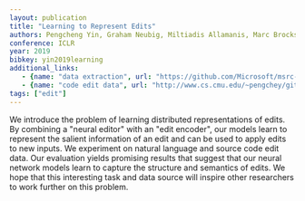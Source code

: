 ```yaml
---
layout: publication
title: "Learning to Represent Edits"
authors: Pengcheng Yin, Graham Neubig, Miltiadis Allamanis, Marc Brockschmidt, A. L. Gaunt
conference: ICLR
year: 2019
bibkey: yin2019learning
additional_links:
   - {name: "data extraction", url: "https://github.com/Microsoft/msrc-dpu-learning-to-represent-edits"}
   - {name: "code edit data", url: "http://www.cs.cmu.edu/~pengchey/githubedits.zip"}
tags: ["edit"]
---
```

We introduce the problem of learning distributed representations of edits. By combining a
"neural editor" with an "edit encoder", our models learn to represent the salient
information of an edit and can be used to apply edits to new inputs.
We experiment on natural language and source code edit data. Our evaluation yields
promising results that suggest that our neural network models learn to capture
the structure and semantics of edits. We hope that this interesting task and
data source will inspire other researchers to work further on this problem.
